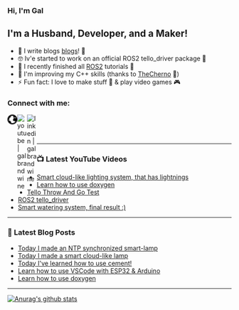 ### Hi, I'm Gal

## I'm a Husband, Developer, and a Maker!
- 🔭 I write blogs [blogs]! 🧰
- :nerd_face: Iv'e started to work on an official ROS2 tello\_driver package :helicopter:
- 🌱 I recently finished all [ROS2](https://index.ros.org/doc/ros2/Tutorials/) tutorials 🤣
- :gem: I'm improving my C++ skills (thanks to [TheCherno](https://youtu.be/18c3MTX0PK0) :wave:)
- ⚡ Fun fact: I love to make stuff :hammer: & play video games :video_game:
<!-- - 👯 I’m looking to collaborate with other content creators -->
<!-- - 🥅 2020 Goals: Contribute more to Open Source projects -->


### Connect with me:

[<img align="left" alt="http://whatimade.today/author/galbrandwine/" width="22px" src="https://raw.githubusercontent.com/iconic/open-iconic/master/svg/globe.svg" />][blogs]
[<img align="left" alt="youtube | gal brandwine" width="22px" src="https://cdn.jsdelivr.net/npm/simple-icons@v3/icons/youtube.svg" />][youtube]
[<img align="left" alt="linkedin | gal brandwine" width="22px" src="https://cdn.jsdelivr.net/npm/simple-icons@v3/icons/linkedin.svg" />][linkedin]

<br />

<!-- ### Languages and Tools: -->

<!-- [<img align="left" alt="Visual Studio Code" width="26px" src="https://raw.githubusercontent.com/github/explore/80688e429a7d4ef2fca1e82350fe8e3517d3494d/topics/visual-studio-code/visual-studio-code.png" />][webdevplaylist]
[<img align="left" alt="HTML5" width="26px" src="https://raw.githubusercontent.com/github/explore/80688e429a7d4ef2fca1e82350fe8e3517d3494d/topics/html/html.png" />][webdevplaylist]
[<img align="left" alt="CSS3" width="26px" src="https://raw.githubusercontent.com/github/explore/80688e429a7d4ef2fca1e82350fe8e3517d3494d/topics/css/css.png" />][cssplaylist]
[<img align="left" alt="Sass" width="26px" src="https://raw.githubusercontent.com/github/explore/80688e429a7d4ef2fca1e82350fe8e3517d3494d/topics/sass/sass.png" />][cssplaylist]
[<img align="left" alt="JavaScript" width="26px" src="https://raw.githubusercontent.com/github/explore/80688e429a7d4ef2fca1e82350fe8e3517d3494d/topics/javascript/javascript.png" />][jsplaylist]
[<img align="left" alt="React" width="26px" src="https://raw.githubusercontent.com/github/explore/80688e429a7d4ef2fca1e82350fe8e3517d3494d/topics/react/react.png" />][reactplaylist]
[<img align="left" alt="Gatsby" width="26px" src="https://raw.githubusercontent.com/github/explore/e94815998e4e0713912fed477a1f346ec04c3da2/topics/gatsby/gatsby.png" />][webdevplaylist]
[<img align="left" alt="GraphQL" width="26px" src="https://raw.githubusercontent.com/github/explore/80688e429a7d4ef2fca1e82350fe8e3517d3494d/topics/graphql/graphql.png" />][webdevplaylist]
[<img align="left" alt="Node.js" width="26px" src="https://raw.githubusercontent.com/github/explore/80688e429a7d4ef2fca1e82350fe8e3517d3494d/topics/nodejs/nodejs.png" />][webdevplaylist]
[<img align="left" alt="Deno" width="26px" src="https://raw.githubusercontent.com/github/explore/361e2821e2dea67711cde99c9c40ed357061cf27/topics/deno/deno.png" />][webdevplaylist]
[<img align="left" alt="SQL" width="26px" src="https://raw.githubusercontent.com/github/explore/80688e429a7d4ef2fca1e82350fe8e3517d3494d/topics/sql/sql.png" />][webdevplaylist]
[<img align="left" alt="MySQL" width="26px" src="https://raw.githubusercontent.com/github/explore/80688e429a7d4ef2fca1e82350fe8e3517d3494d/topics/mysql/mysql.png" />][webdevplaylist]
[<img align="left" alt="MongoDB" width="26px" src="https://raw.githubusercontent.com/github/explore/80688e429a7d4ef2fca1e82350fe8e3517d3494d/topics/mongodb/mongodb.png" />][webdevplaylist]
[<img align="left" alt="Git" width="26px" src="https://raw.githubusercontent.com/github/explore/80688e429a7d4ef2fca1e82350fe8e3517d3494d/topics/git/git.png" />][webdevplaylist]
[<img align="left" alt="GitHub" width="26px" src="https://raw.githubusercontent.com/github/explore/78df643247d429f6cc873026c0622819ad797942/topics/github/github.png" />][webdevplaylist]
[<img align="left" alt="HTML5" width="26px" src="https://raw.githubusercontent.com/github/explore/80688e429a7d4ef2fca1e82350fe8e3517d3494d/topics/terminal/terminal.png" />][webdevplaylist] -->

<br />
<br />

---


### 📺 Latest YouTube Videos
<!-- YOUTUBE:START -->
- [Smart cloud-like lighting system, that has lightnings](https://www.youtube.com/watch?v=kkQ7HQCaRI0)
- [Learn how to use doxygen](https://www.youtube.com/watch?v=q87h14Dc5vE)
- [Tello Throw And Go Test](https://www.youtube.com/watch?v=IDwNyA5tYtA)
- [ROS2 tello_driver](https://www.youtube.com/watch?v=9Yc8RFS7I0o)
- [Smart watering system, final result :)](https://www.youtube.com/watch?v=EuKUQSQnuws)
<!-- YOUTUBE:END -->

---

### 📕 Latest Blog Posts
<!-- BLOG-POST-LIST:START -->
- [Today I made an NTP synchronized smart-lamp](http://www.whatimade.today/today-i-made-an-ntp-synchronized-smart-lamp/)
- [Today I made a smart cloud-like lamp](http://www.whatimade.today/today-i-made-a-smart-cloud-like-lamp/)
- [Today I've learned how to use cement!](http://www.whatimade.today/today-ive-learned-how-to-use-cement/)
- [Learn how to use VSCode with ESP32 & Arduino](http://www.whatimade.today/learn-how-to-use-vscode-with-esp32/)
- [Learn how to use doxygen](http://www.whatimade.today/learn-how-to-use-doxygen/)
<!-- BLOG-POST-LIST:END -->

---

[![Anurag's github stats](https://github-readme-stats.vercel.app/api?username=GalBrandwine)](https://github.com/anuraghazra/github-readme-stats)


[blogs]: http://whatimade.today/author/galbrandwine/
<!-- [twitter]: https://twitter.com/codeSTACKr -->
[youtube]: https://youtube.com/user/gal080592
<!-- [instagram]: https://instagram.com/codeSTACKr -->
[linkedin]: https://linkedin.com/in/gal-brandwine-609b12109/

<!-- [webdevplaylist]: https://www.youtube.com/playlist?list=PLkwxH9e_vrAJ0WbEsFA9W3I1W-g_BTsbt -->
<!-- [jsplaylist]: https://www.youtube.com/playlist?list=PLkwxH9e_vrALRJKu7wfXby3MKeflhTu6B -->
<!-- [cssplaylist]: https://www.youtube.com/playlist?list=PLkwxH9e_vrALSdvZuEh6gqQdmDoDIoqz4 -->
<!-- [reactplaylist]: https://www.youtube.com/playlist?list=PLkwxH9e_vrAK4TdffpxKY3QGyHCpxFcQ0 -->
